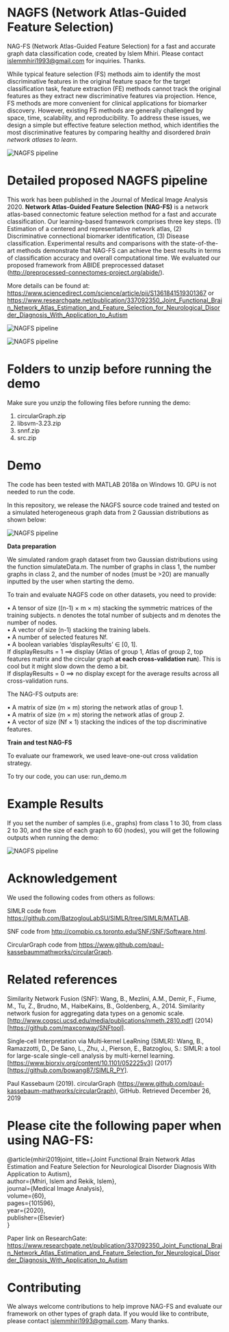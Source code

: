 # NAGFS (Network Atlas-Guided Feature Selection)
NAG-FS (Network Atlas-Guided Feature Selection) for a fast and accurate graph data classification code, created by Islem Mhiri. Please contact islemmhiri1993@gmail.com for inquiries. Thanks. 

While typical feature selection (FS) methods aim to identify the most discriminative features in the original feature space for the target classification task, feature extraction (FE) methods cannot track the original features as they extract new discriminative features via projection. Hence, FS methods are more convenient for clinical applications for biomarker discovery. However, existing FS methods are generally challenged by space, time, scalability, and reproducibility. To address these issues, we design a simple but effective feature selection method, which identifies the most discriminative features by comparing healthy and disordered *brain network atlases to learn*.

![NAGFS pipeline](http://basira-lab.com/nagfs_0/)

# Detailed proposed NAGFS pipeline

This work has been published in the Journal of Medical Image Analysis 2020. **Network Atlas-Guided Feature Selection (NAG-FS)** is a network atlas-based connectomic feature selection method for a fast and accurate classification. Our learning-based framework comprises three key steps. (1) Estimation of a centered and representative network atlas, (2) Discriminative connectional biomarker identification, (3) Disease classification. Experimental results and comparisons with the state-of-the-art methods demonstrate that NAG-FS can achieve the best results in terms of classification accuracy and overall computational time. We evaluated our proposed framework  from ABIDE preprocessed dataset (http://preprocessed-connectomes-project.org/abide/). 

More details can be found at: https://www.sciencedirect.com/science/article/pii/S1361841519301367 or https://www.researchgate.net/publication/337092350_Joint_Functional_Brain_Network_Atlas_Estimation_and_Feature_Selection_for_Neurological_Disorder_Diagnosis_With_Application_to_Autism

![NAGFS pipeline](http://basira-lab.com/nagfs_1/)

![NAGFS pipeline](http://basira-lab.com/nagfs_2/)

# Folders to unzip before running the demo

Make sure you unzip the following files before running the demo:

1. circularGraph.zip <br/>
2. libsvm-3.23.zip <br/>
3. snnf.zip <br/>
4. src.zip <br/>

# Demo

The code has been tested with MATLAB 2018a on Windows 10. GPU is not needed to run the code.

In this repository, we release the NAGFS source code trained and tested on a simulated heterogeneous graph data from 2 Gaussian distributions as shown below:

![NAGFS pipeline](http://basira-lab.com/nagfs_3/) 

**Data preparation**

We simulated random graph dataset from two Gaussian distributions using the function simulateData.m. The number of graphs in class 1, the number graphs in class 2, and the number of nodes (must be >20) are manually inputted by the user when starting the demo. 

To train and evaluate NAGFS code on other datasets, you need to provide:

• A tensor of size ((n-1) × m × m) stacking the symmetric matrices of the training subjects. n denotes the total number of subjects and m denotes the number of nodes.<br/>
• A vector of size (n-1) stacking the training labels.<br/>
• A number of selected features Nf.<br/>
• A boolean variables ‘displayResults’ ∈ [0, 1].<br/>
If displayResults = 1 ==> display (Atlas of group 1, Atlas of group 2, top features matrix and the circular graph **at each cross-validation run**). This is cool but it might slow down the demo a bit.<br/>
If displayResults = 0 ==> no display except for the average results across all cross-validation runs.<br/>

The NAG-FS outputs are:

• A matrix of size (m × m) storing the network atlas of group 1. <br/>
• A matrix of size (m × m) storing the network atlas of group 2. <br/>
• A vector of size (Nf × 1) stacking the indices of the top discriminative features. <br/>

**Train and test NAG-FS**

To evaluate our framework, we used leave-one-out cross validation strategy.

To try our code, you can use: run_demo.m


# Example Results

If you set the number of samples (i.e., graphs) from class 1 to 30, from class 2 to 30, and the size of each graph to 60 (nodes), you will get the following outputs when running the demo:

![NAGFS pipeline](http://basira-lab.com/nagfs_4/) 

# Acknowledgement

We used the following codes from others as follows:

SIMLR code from https://github.com/BatzoglouLabSU/SIMLR/tree/SIMLR/MATLAB. 

SNF code from http://compbio.cs.toronto.edu/SNF/SNF/Software.html.

CircularGraph code from https://www.github.com/paul-kassebaummathworks/circularGraph.  

# Related references

Similarity Network Fusion (SNF): Wang, B., Mezlini, A.M., Demir, F., Fiume, M., Tu, Z., Brudno, M., HaibeKains, B., Goldenberg, A., 2014. Similarity network fusion for aggregating data types on a genomic scale. [http://www.cogsci.ucsd.edu/media/publications/nmeth.2810.pdf] (2014) [https://github.com/maxconway/SNFtool].

Single‐cell Interpretation via Multi‐kernel LeaRning (SIMLR): Wang, B., Ramazzotti, D., De Sano, L., Zhu, J., Pierson, E., Batzoglou, S.: SIMLR: a tool for large-scale single-cell analysis by multi-kernel learning. [https://www.biorxiv.org/content/10.1101/052225v3] (2017) [https://github.com/bowang87/SIMLR_PY].

Paul Kassebaum (2019). circularGraph (https://www.github.com/paul-kassebaum-mathworks/circularGraph), GitHub. Retrieved December 26, 2019

# Please cite the following paper when using NAG-FS:

@article{mhiri2019joint,
  title={Joint Functional Brain Network Atlas Estimation and Feature Selection for Neurological Disorder Diagnosis With Application to Autism},<br/>
  author={Mhiri, Islem and Rekik, Islem},<br/>
  journal={Medical Image Analysis},<br/>
  volume={60},<br/>
  pages={101596},<br/>
  year={2020},<br/>
  publisher={Elsevier}<br/>
}<br/>

Paper link on ResearchGate:
https://www.researchgate.net/publication/337092350_Joint_Functional_Brain_Network_Atlas_Estimation_and_Feature_Selection_for_Neurological_Disorder_Diagnosis_With_Application_to_Autism

# Contributing
We always welcome contributions to help improve NAG-FS and evaluate our framework on other types of graph data. If you would like to contribute, please contact islemmhiri1993@gmail.com. Many thanks.







